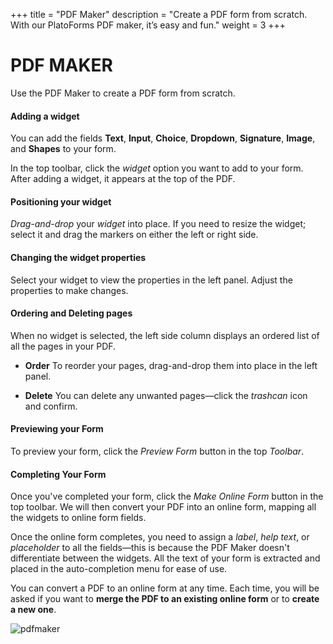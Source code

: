 +++
title = "PDF Maker"
description = "Create a PDF form from scratch. With our PlatoForms PDF maker, it’s easy and fun."
weight = 3
+++
# PDF MAKER

Use the PDF Maker to create a PDF form from scratch. 

#### Adding a widget

You can add the fields **Text**, **Input**, **Choice**, **Dropdown**, **Signature**, **Image**, and **Shapes** to your form. 

In the top toolbar, click the *widget* option you want to add to your form. After adding a widget, it appears at the top of the PDF. 

#### Positioning your widget

*Drag-and-drop* your *widget* into place. If you need to resize the widget; select it and drag the markers on either the left or right side. 

#### Changing the widget properties

Select your widget to view the properties in the left panel. Adjust the properties to make changes.

#### Ordering and Deleting pages

When no widget is selected, the left side column displays an ordered list of all the pages in your PDF.

* **Order**
  To reorder your pages, drag-and-drop them into place in the left panel. 


* **Delete**
  You can delete any unwanted pages—click the *trashcan* icon and confirm.

#### Previewing your Form

To preview your form, click the *Preview Form* button in the top *Toolbar*.

#### Completing Your Form

Once you've completed your form, click the *Make Online Form* button in the top toolbar. We will then convert your PDF into an online form, mapping all the widgets to online form fields.

Once the online form completes, you need to assign a *label*, *help text*, or *placeholder* to all the fields—this is because the PDF Maker doesn't differentiate between the widgets. All the text of your form is extracted and placed in the auto-completion menu for ease of use. 

You can convert a PDF to an online form at any time. Each time, you will be asked if you want to **merge the PDF to an existing online form** or to **create a new one**.



![pdfmaker](http://clients.typecast.io/PlatoForms/imgs/pdfmaker.PNG)

